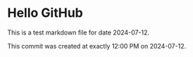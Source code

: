 # Hello GitHub
This is a test markdown file for date 2024-07-12.

This commit was created at exactly 12:00 PM on 2024-07-12.
